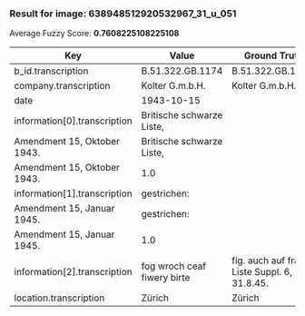 ### Result for image: 638948512920532967_31_u_051
Average Fuzzy Score: **0.7608225108225108**
<small>

| Key | Value | Ground Truth | Score |
| --- | --- | --- | --- |
| b_id.transcription | B.51.322.GB.1174 | B.51.322.GB.1176. | 0.9090909090909091 |
| company.transcription | Kolter G.m.b.H. | Kolter G.m.b.H. | 1.0 |
| date | 1943-10-15 |  | 0.0 |
| information[0].transcription | Britische schwarze Liste,
Amendment 15, Oktober 1943. | Britische schwarze Liste,
Amendment 15, Oktober 1943. | 1.0 |
| information[1].transcription | gestrichen:
Amendment 15, Januar 1945. | gestrichen:
Amendment 15, Januar 1945. | 1.0 |
| information[2].transcription | fog wroch ceaf fiwery birte | fig. auch auf franz. Liste Suppl. 6, 31.8.45. | 0.41666666666666663 |
| location.transcription | Zürich | Zürich | 1.0 |

</small>
